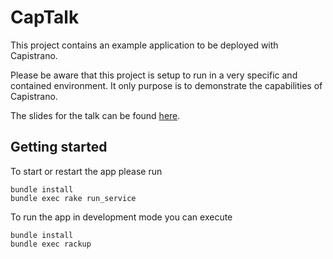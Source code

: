 # CapTalk
This project contains an example application to be deployed with Capistrano.

Please be aware that this project is setup to run in a very specific and contained environment. It only purpose is to demonstrate the capabilities of Capistrano.

The slides for the talk can be found [here](https://docs.google.com/a/fahrer.net/presentation/d/1PqjqJ1Mrq_4BRB-0x8ImzSfgK4WUCdBk1Sdpsd0e9iI/edit?usp=sharing).

## Getting started
To start or restart the app please run
```
bundle install
bundle exec rake run_service
```

To run the app in development mode you can execute
```
bundle install
bundle exec rackup
```
